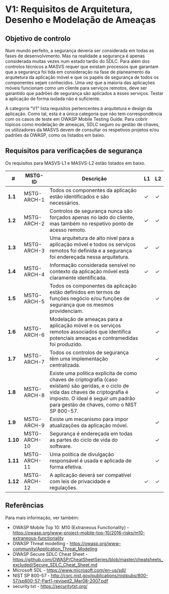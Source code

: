 
# V1: Requisitos de Arquitetura, Desenho e Modelação de Ameaças

## Objetivo de controlo

Num mundo perfeito, a segurança deveria ser considerada em todas as fases de desenvolvimento. Mas na realidade a segurança é apenas considerada muitas vezes num estado tardio do SDLC. Para além dos controlos técnicos a MASVS requer que existam processos que garantam que a segurança foi tida em consideração na fase de planeamento da arquitetura da aplicação móvel e que os papéis de segurança de todos os componentes sejam conhecidos. Uma vez que a maioria das aplicações móveis funcionam como um cliente para serviços remotos, deve ser garantido que padrões de segurança são aplicados a esses serviços. Testar a aplicação de forma isolada não é suficiente.

A categoria "V1" lista requisitos pertencentes à arquitetura e design da aplicação. Como tal, esta é a única categoria que não tem correspondência com os casos de teste em OWASP Mobile Testing Guide. Para cobrir tópicos como modelação de ameaças, SDLC seguro ou gestão de chaves, os utilizadores da MASVS devem de consultar os respetivos projetos e/ou padrões da OWASP, como os listados em baixo.

## Requisitos para verificações de segurança

Os requisitos para MASVS-L1 e MASVS-L2 estão listados em baixo.

| # | MSTG-ID | Descrição| L1 | L2 |
| -- | -------- | ---------------------- | - | - |
| **1.1** | MSTG-ARCH-1 | Todos os componentes da aplicação estão identificados e são necessários. | ✓ | ✓ |
| **1.2** | MSTG-ARCH-2 | Controlos de segurança nunca são forçados apenas no lado do cliente, mas também no respetivo ponto de acesso remoto. | ✓ | ✓ |
| **1.3** | MSTG-ARCH-3 | Uma arquitetura de alto nível para a aplicação móvel e todos os serviços remotos foi definida e a segurança foi endereçada nessa arquitetura. | ✓ | ✓ |
| **1.4** | MSTG-ARCH-4 | Informação considerada sensível no contexto da aplicação móvel está claramente identificada. | ✓ | ✓ |
| **1.5** | MSTG-ARCH-5 | Todos os componentes da aplicação estão definidos em termos de funções negócio e/ou funções de segurança que os mesmos providenciam. |  | ✓ |
| **1.6** | MSTG-ARCH-6 | Modelação de ameaças para a aplicação móvel e os serviços remotos associados que identifica potenciais ameaças e contramedidas foi produzido. |  | ✓ |
| **1.7** | MSTG-ARCH-7 | Todos os controlos de segurança têm uma implementação centralizada. |  | ✓ |
| **1.8** | MSTG-ARCH-8 | Existe uma política explicita de como chaves de criptografia (caso existam) são geridas, e o ciclo de vida das chaves de criptografia é imposto. O ideal é seguir um padrão para gestão de chaves, como o NIST SP 800-57. |  | ✓ |
| **1.9** | MSTG-ARCH-9 | Existe um mecanismo para impor atualizações da aplicação móvel. |  | ✓ |
| **1.10** | MSTG-ARCH-10 | Segurança é endereçada em todas as partes do ciclo de vida do software. |  | ✓ |
| **1.11** | MSTG-ARCH-11 | Uma política de divulgação responsável é usada e aplicada de forma efetiva. |  | ✓ |
| **1.12** | MSTG-ARCH-12 | A aplicação deverá ser compatível com leis de privacidade e regulações. | ✓ | ✓ |

## Referências

Para mais informação, ver também:

- OWASP Mobile Top 10: M10 (Extraneous Functionality) - <https://owasp.org/www-project-mobile-top-10/2016-risks/m10-extraneous-functionality>
- OWASP Threat modelling - <https://owasp.org/www-community/Application_Threat_Modeling>
- OWASP Secure SDLC Cheat Sheet - <https://github.com/OWASP/CheatSheetSeries/blob/master/cheatsheets_excluded/Secure_SDLC_Cheat_Sheet.md>
- Microsoft SDL - <https://www.microsoft.com/en-us/sdl/>
- NIST SP 800-57 - <http://csrc.nist.gov/publications/nistpubs/800-57/sp800-57-Part1-revised2_Mar08-2007.pdf>
- security.txt - <https://securitytxt.org/>
